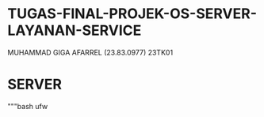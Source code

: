 # TUGAS-FINAL-PROJEK-OS-SERVER-LAYANAN-SERVICE
MUHAMMAD GIGA AFARREL (23.83.0977) 23TK01
# SERVER

"""bash
ufw
